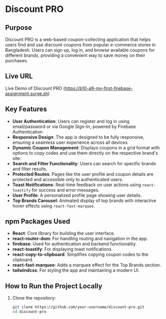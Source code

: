 # Discount PRO

## Purpose
Discount PRO is a web-based coupon-collecting application that helps users find and use discount coupons from popular e-commerce stores in Bangladesh. Users can sign up, log in, and browse available coupons for different brands, providing a convenient way to save money on their purchases.

## Live URL
Live Demo of Discount PRO (https://b10-a9-my-first-firebase-assignment.surge.sh)

## Key Features
- **User Authentication**: Users can register and log in using email/password or via Google Sign-In, powered by Firebase Authentication
- **Responsive Design**: The app is designed to be fully responsive, ensuring a seamless user experience across all devices.
- **Dynamic Coupon Management**: Displays coupons in a grid format with options to copy codes and use them directly on the respective brand's site.
- **Search and Filter Functionality**: Users can search for specific brands and filter results.
- **Protected Routes**: Pages like the user profile and coupon details are protected and accessible only to authenticated users.
- **Toast Notifications**: Real-time feedback on user actions using `react-toastify` for success and error messages.
- **User Profile**: A personalized profile page showing user details.
- **Top Brands Carousel**: Animated display of top brands with interactive hover effects using `react-fast-marquee`.

## npm Packages Used
- **React**: Core library for building the user interface.
- **react-router-dom**: For handling routing and navigation in the app.
- **firebase**: Used for authentication and backend functionality.
- **react-toastify**: For displaying toast notifications.
- **react-copy-to-clipboard**: Simplifies copying coupon codes to the clipboard.
- **react-fast-marquee**: Adds a marquee effect for the Top Brands section.
- **tailwindcss**: For styling the app and maintaining a modern UI.

## How to Run the Project Locally
1. Clone the repository:
   ```bash
   git clone https://github.com/your-username/discount-pro.git
   cd discount-pro
